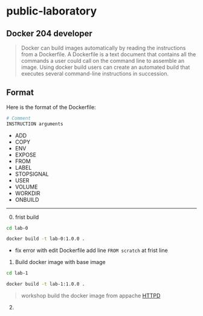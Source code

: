 # public-laboratory
## Docker 204 developer

>Docker can build images automatically by reading the instructions from a Dockerfile. A Dockerfile is a text document that contains all the commands a user could call on the command line to assemble an image. Using docker build users can create an automated build that executes several command-line instructions in succession.

## Format
Here is the format of the Dockerfile:

```Dockerfile
# Comment
INSTRUCTION arguments
```

- ADD
- COPY
- ENV
- EXPOSE
- FROM
- LABEL
- STOPSIGNAL
- USER
- VOLUME
- WORKDIR
- ONBUILD

---
0. frist build

```bash
cd lab-0

docker build -t lab-0:1.0.0 . 

```
- fix error with edit Dockerfile add line `FROM scratch` at frist line

1. Build docker image with base image

```bash
cd lab-1

docker build -t lab-1:1.0.0 . 

```

> workshop build the docker image from appache [HTTPD](https://hub.docker.com/_/httpd)


2. 